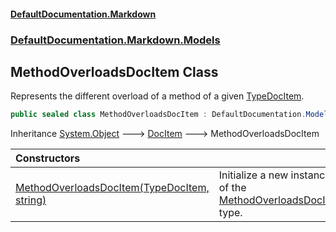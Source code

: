 #### [DefaultDocumentation\.Markdown](../../../../index.md 'index')
### [DefaultDocumentation\.Markdown\.Models](../../../../index.md#DefaultDocumentation.Markdown.Models 'DefaultDocumentation\.Markdown\.Models')

## MethodOverloadsDocItem Class

Represents the different overload of a method of a given [TypeDocItem](https://github.com/Doraku/DefaultDocumentation/blob/master/documentation/api/DefaultDocumentation/Models/Types/TypeDocItem/index.md 'DefaultDocumentation\.Models\.Types\.TypeDocItem')\.

```csharp
public sealed class MethodOverloadsDocItem : DefaultDocumentation.Models.DocItem
```

Inheritance [System\.Object](https://docs.microsoft.com/en-us/dotnet/api/System.Object 'System\.Object') &#129106; [DocItem](https://github.com/Doraku/DefaultDocumentation/blob/master/documentation/api/DefaultDocumentation/Models/DocItem/index.md 'DefaultDocumentation\.Models\.DocItem') &#129106; MethodOverloadsDocItem

| Constructors | |
| :--- | :--- |
| [MethodOverloadsDocItem\(TypeDocItem, string\)](MethodOverloadsDocItem(TypeDocItem,string).md 'DefaultDocumentation\.Markdown\.Models\.MethodOverloadsDocItem\.MethodOverloadsDocItem\(DefaultDocumentation\.Models\.Types\.TypeDocItem, string\)') | Initialize a new instance of the [MethodOverloadsDocItem](DefaultDocumentation/Markdown/Models/MethodOverloadsDocItem/index.md 'DefaultDocumentation\.Markdown\.Models\.MethodOverloadsDocItem') type\. |
